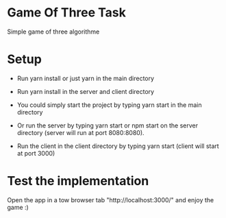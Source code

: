 # Game Of Three Task
Simple game of three algorithme

# Setup
- Run yarn install or just yarn in the main directory 
- Run yarn install in the server and client directory
- You could simply start the project by typing yarn start in the main directory
  
 
- Or run the server by typing yarn start or npm start on the server directory (server will run at port 8080:8080).
- Run the client in the client directory by typing yarn start (client will start at port 3000)

# Test the implementation 
Open the app in a tow browser tab "http://localhost:3000/" and enjoy the game :)

